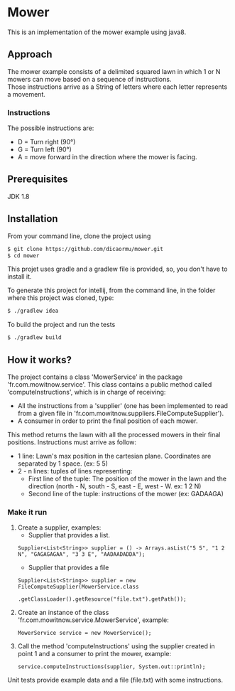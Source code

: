 # Mower

This is an implementation of the mower example using java8.

## Approach
The mower example consists of a delimited squared lawn in which 1 or N mowers can move based on a sequence of instructions.  
Those instructions arrive as a String of letters where each letter represents a movement.
### Instructions
The possible instructions are:
 - D = Turn right (90°)
 - G = Turn left (90°)
 - A =  move forward in the direction where the mower is facing.

## Prerequisites
JDK 1.8

## Installation

From your command line, clone the project using
```sh
$ git clone https://github.com/dicaormu/mower.git
$ cd mower
```
This projet uses gradle and a gradlew file is provided, so, you don't have to install it.

To generate this project for intellij, from the command line, in the folder where this project was cloned, type:
```sh
$ ./gradlew idea
```

To build the project and run the tests
```sh
$ ./gradlew build
```

## How it works?
The project contains a class 'MowerService' in the package
'fr.com.mowitnow.service'.
This class contains a public method called 'computeInstructions', which is in charge of receiving:
- All the instructions from a 'supplier' (one has been implemented to read from a given file in 'fr.com.mowitnow.suppliers.FileComputeSupplier').
- A consumer in order to  print the final position of each mower. 

This method returns the lawn with all the processed mowers in their final positions.
Instructions must arrive as follow:
- 1 line: Lawn's max position in the cartesian plane. Coordinates are separated by 1 space.  (ex: 5 5)
- 2 - n lines: tuples of lines representing:
   - First line of the tuple: The position of the mower in the lawn and the direction (north - N, south - S, east - E, west - W. ex: 1 2 N)
   - Second line of the tuple: instructions of the mower (ex: GADAAGA)

### Make it run
1. Create a supplier, examples:
   - Supplier that provides a list.
   ```
   Supplier<List<String>> supplier = () -> Arrays.asList("5 5", "1 2 N", "GAGAGAGAA", "3 3 E", "AADAADADDA");
   ```
   - Supplier that provides a file
   ```
   Supplier<List<String>> supplier = new FileComputeSupplier(MowerService.class
                    .getClassLoader().getResource("file.txt").getPath());
   ```
2. Create an instance of the class 'fr.com.mowitnow.service.MowerService', example:
   ```
   MowerService service = new MowerService();
   ```
3. Call the method 'computeInstructions' using the supplier created in point 1 and a consumer to print the mower, example: 
   ```
   service.computeInstructions(supplier, System.out::println);
   ```

Unit tests provide example data and a file (file.txt) with some instructions.
